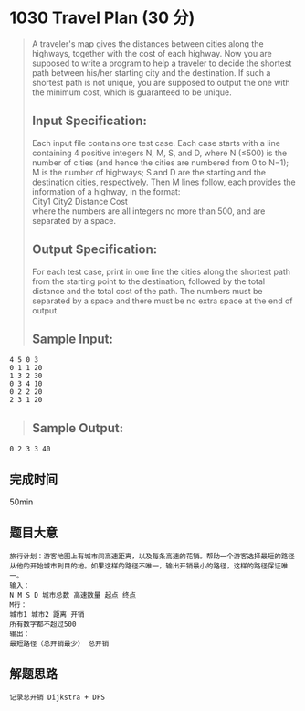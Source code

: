 # 1030 Travel Plan (30 分)
> A traveler's map gives the distances between cities along the highways, together with the cost of each highway. Now you are supposed to write a program to help a traveler to decide the shortest path between his/her starting city and the destination. If such a shortest path is not unique, you are supposed to output the one with the minimum cost, which is guaranteed to be unique.  
> ## Input Specification:  
> Each input file contains one test case. Each case starts with a line containing 4 positive integers N, M, S, and D, where N (≤500) is the number of cities (and hence the cities are numbered from 0 to N−1); M is the number of highways; S and D are the starting and the destination cities, respectively. Then M lines follow, each provides the information of a highway, in the format:  
> City1 City2 Distance Cost  
> where the numbers are all integers no more than 500, and are separated by a space.  
> ## Output Specification:  
> For each test case, print in one line the cities along the shortest path from the starting point to the destination, followed by the total distance and the total cost of the path. The numbers must be separated by a space and there must be no extra space at the end of output.  
> ## Sample Input:
```
4 5 0 3
0 1 1 20
1 3 2 30
0 3 4 10
0 2 2 20
2 3 1 20
```
> ## Sample Output:
```
0 2 3 3 40
```
## 完成时间
50min
## 题目大意
```
旅行计划：游客地图上有城市间高速距离，以及每条高速的花销。帮助一个游客选择最短的路径从他的开始城市到目的地。如果这样的路径不唯一，输出开销最小的路径，这样的路径保证唯一。
输入：
N M S D 城市总数 高速数量 起点 终点
M行：
城市1 城市2 距离 开销
所有数字都不超过500
输出：
最短路径（总开销最少） 总开销 
```
## 解题思路
```
记录总开销 Dijkstra + DFS
```